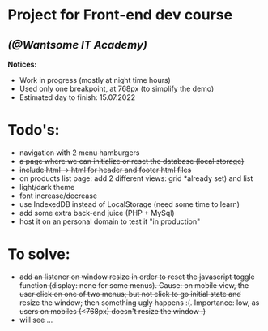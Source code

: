 # Project for Front-end dev course 
## _(@Wantsome IT Academy)_


**Notices:**
 - Work in progress (mostly at night time hours)
 - Used only one breakpoint, at 768px (to simplify the demo)
 - Estimated day to finish: 15.07.2022

# Todo's:
- ~~navigation with 2 menu hamburgers~~
- ~~a page where we can initialize or reset the database (local storage)~~
- ~~include html -> html for header and footer html files~~
- on products list page: add 2 different views: grid *already set) and list
- light/dark theme
- font increase/decrease
- use IndexedDB instead of LocalStorage (need some time to learn)
- add some extra back-end juice (PHP + MySql)
- host it on an personal domain to test it "in production"

# To solve:
- ~~add an listener on window resize in order to reset the javascript toggle function (display: none for some menus). Cause: on mobile view, the user click on one of two menus; but not click to go initial state and resize the window; then something ugly happens :(. Importance: low, as users on mobiles (<768px) doesn't resize the window :)~~
- will see ...
